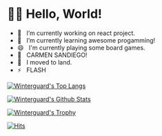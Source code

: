 # 🧙‍♂️ Hello, World!

<!--
**winterguard/winterguard** is a ✨ _special_ ✨ repository because its `README.md` (this file) appears on your GitHub profile.

Here are some ideas to get you started:

- 👯 I’m looking to collaborate on ...
- 🤔 I’m looking for help with ...
- 💬 Ask me about ...
- 📫 How to reach me: ...
- 😄 Pronouns: ...
- ⚡ Fun fact: ...

![Winterguard's Metrics](https://metrics.lecoq.io/winterguard?template=classic&base.repositories=0&languages=1&languages.ignored=c%2Cc%2B%2B%2Cjava&config.timezone=Asia%2FSeoul&config.animated=true)

-->

- 🔭 &nbsp; I’m currently working on react project.
- 🌱 &nbsp; I’m currently learning awesome progamming!
- 😄 &nbsp; I'm currently playing some board games.
- 💝 &nbsp; CARMEN SANDIEGO!
- 💬 &nbsp; I moved to land.
- ⚡ &nbsp; FLASH

[![Winterguard's Top Langs](https://github-readme-stats.vercel.app/api/top-langs/?username=winterguard&layout=compact&theme=synthwave)](https://github.com/winterguard)

[![Winterguard's Github Stats](https://github-readme-stats.vercel.app/api?username=winterguard&show_icons=true&theme=synthwave)](https://github.com/winterguard)

[![Winterguard's Trophy](https://github-profile-trophy.vercel.app/?username=winterguard&row=1&margin-w=15&theme=dracula)](https://github.com/winterguard)

[![Hits](https://hits.seeyoufarm.com/api/count/incr/badge.svg?url=https%3A%2F%2Fgithub.com%2Fwinterguard&count_bg=%23FF00F1&title_bg=%232642D9&icon=&icon_color=%23E7E7E7&title=hits&edge_flat=true)](https://github.com/winterguard)
